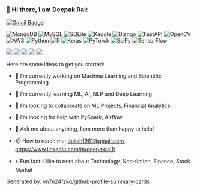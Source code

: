 ### 👋 Hi there, I am Deepak Rai:
[![Gmail Badge](https://img.shields.io/badge/-daksh1981@gmail.com-c14438?style=flat-square&logo=Gmail&logoColor=white&link=mailto:daksh1981@gmail.com)](mailto:daksh1981@gmail.com)

![MongoDB](https://img.shields.io/badge/MongoDB-%234ea94b.svg?style=for-the-badge&logo=mongodb&logoColor=white)
![MySQL](https://img.shields.io/badge/mysql-%2300f.svg?style=for-the-badge&logo=mysql&logoColor=white)
![SQLite](https://img.shields.io/badge/sqlite-%2307405e.svg?style=for-the-badge&logo=sqlite&logoColor=white)
![Kaggle](https://img.shields.io/badge/Kaggle-035a7d?style=for-the-badge&logo=kaggle&logoColor=white)
![Django](https://img.shields.io/badge/django-%23092E20.svg?style=for-the-badge&logo=django&logoColor=white)
![FastAPI](https://img.shields.io/badge/FastAPI-005571?style=for-the-badge&logo=fastapi)
![OpenCV](https://img.shields.io/badge/opencv-%23white.svg?style=for-the-badge&logo=opencv&logoColor=white)
![AWS](https://img.shields.io/badge/AWS-%23FF9900.svg?style=for-the-badge&logo=amazon-aws&logoColor=white)
![Python](https://img.shields.io/badge/python-3670A0?style=for-the-badge&logo=python&logoColor=ffdd54)
![R](https://img.shields.io/badge/r-%23276DC3.svg?style=for-the-badge&logo=r&logoColor=white)
![Keras](https://img.shields.io/badge/Keras-%23D00000.svg?style=for-the-badge&logo=Keras&logoColor=white)
![PyTorch](https://img.shields.io/badge/PyTorch-%23EE4C2C.svg?style=for-the-badge&logo=PyTorch&logoColor=white)
![SciPy](https://img.shields.io/badge/SciPy-%230C55A5.svg?style=for-the-badge&logo=scipy&logoColor=%white)
![TensorFlow](https://img.shields.io/badge/TensorFlow-%23FF6F00.svg?style=for-the-badge&logo=TensorFlow&logoColor=white)

![](http://github-profile-summary-cards.vercel.app/api/cards/profile-details?username=Deepak-Rai-1027&theme=monokai)
![](http://github-profile-summary-cards.vercel.app/api/cards/repos-per-language?username=Deepak-Rai-1027&theme=monokai)
![](http://github-profile-summary-cards.vercel.app/api/cards/most-commit-language?username=Deepak-Rai-1027&theme=monokai)
![](http://github-profile-summary-cards.vercel.app/api/cards/stats?username=Deepak-Rai-1027&theme=monokai)
![](http://github-profile-summary-cards.vercel.app/api/cards/productive-time?username=Deepak-Rai-1027&theme=monokai&utcOffset=8)

Here are some ideas to get you started:

- 🔭 I’m currently working on Machine Learning and Scientific Programming
- 🌱 I’m currently learning ML, AI, NLP and Deep Learning
- 👯 I’m looking to collaborate on ML Projects, Financial Analytics
- 🤔 I’m looking for help with PySpark, Airflow
- 💬 Ask me about anything, I am more than happy to help!

- 📫 How to reach me: daksh1981@gmail.com, https://www.linkedin.com/in/deepakrai1/
- ⚡ Fun fact: I like to read about Technology, Non-fiction, Finance, Stock Market

Generated by: [vn7n24fzkq/github-profile-summary-cards](https://github.com/vn7n24fzkq/github-profile-summary-cards)
<!--
**Deepak-Rai-1027/Deepak-Rai-1027** is a ✨ _special_ ✨ repository because its `README.md` (this file) appears on your GitHub profile.

-->

